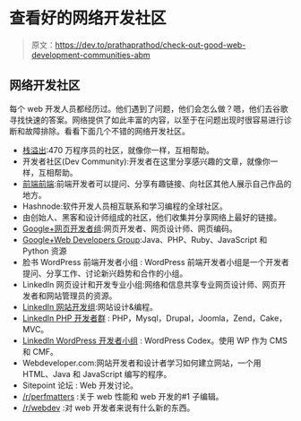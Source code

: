 # 查看好的网络开发社区

> 原文：<https://dev.to/prathaprathod/check-out-good-web-development-communities-abm>

## 网络开发社区

每个 web 开发人员都经历过。他们遇到了问题，他们会怎么做？嗯，他们去谷歌寻找快速的答案。网络提供了如此丰富的内容，以至于在问题出现时很容易进行诊断和故障排除。看看下面几个不错的网络开发社区。

*   [栈溢出](http://stackoverflow.com/):470 万程序员的社区，就像你一样，互相帮助。
*   开发者社区(Dev Community):开发者在这里分享感兴趣的文章，就像你一样，互相帮助。
*   [前端前端](https://frontendfront.com/):前端开发者可以提问、分享有趣链接、向社区其他人展示自己作品的地方。
*   Hashnode:软件开发人员相互联系和学习编程的全球社区。
*   由创始人、黑客和设计师组成的社区，他们收集并分享网络上最好的链接。
*   [Google+网页开发者组](https://plus.google.com/u/0/communities/114175980151299757659):网页开发者、网页设计师、网页编码。
*   [Google+Web Developers Group](https://plus.google.com/communities/114947356043496560984):Java、PHP、Ruby、JavaScript 和 Python 资源
*   脸书 WordPress 前端开发者小组 : WordPress 前端开发者小组是一个开发者提问、分享工作、讨论新兴趋势和合作的小组。
*   LinkedIn 网页设计和开发专业小组:网络和信息共享专业网页设计师、网页开发者和网站管理员的资源。
*   [LinkedIn 网站开发组](https://www.linkedin.com/groups/2192521/profile):网站设计&编程。
*   [LinkedIn PHP 开发者群](https://www.linkedin.com/groups/2195403/profile) : PHP，Mysql，Drupal，Joomla，Zend，Cake，MVC。
*   [LinkedIn WordPress 开发者小组](https://www.linkedin.com/groups/3722491) : WordPress Codex。使用 WP 作为 CMS 和 CMF。
*   Webdeveloper.com:网站开发者和设计者学习如何建立网站，一个用 HTML、Java 和 JavaScript 编写的程序。
*   Sitepoint 论坛 : Web 开发讨论。
*   [/r/perfmatters](https://www.reddit.com/r/perfmatters/) :关于 web 性能和 web 开发的#1 子编辑。
*   [/r/webdev](https://www.reddit.com/r/webdev) :对 web 开发者来说有什么新的东西。